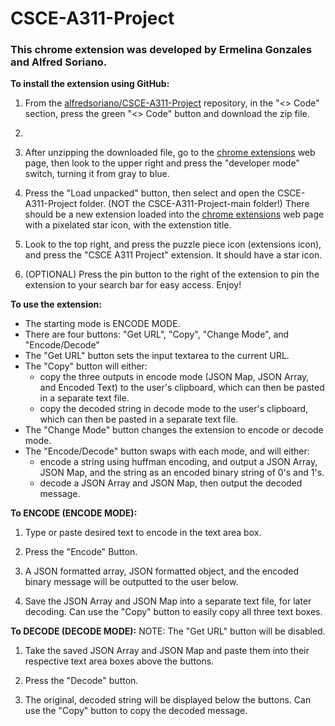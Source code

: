 # CSCE-A311-Project
### This chrome extension was developed by Ermelina Gonzales and Alfred Soriano.

**To install the extension using GitHub:**  
1. From the [alfredsoriano/CSCE-A311-Project](https://github.com/alfredsoriano/CSCE-A311-Project) repository, in the "<> Code" section, press the green "<> Code" button and download the zip file.
2. 
3. After unzipping the downloaded file, go to the [chrome extensions](chrome://extensions) web page, then look to the upper right and press the "developer mode" switch, turning it from gray to blue.

4. Press the "Load unpacked" button, then select and open the CSCE-A311-Project folder. (NOT the CSCE-A311-Project-main folder!) There should be a new extension loaded into the [chrome extensions](chrome://extensions) web page with a pixelated star icon, with the extenstion title.

5. Look to the top right, and press the puzzle piece icon (extensions icon), and press the "CSCE A311 Project" extension. It should have a star icon.

6. (OPTIONAL) Press the pin button to the right of the extension to pin the extension to your search bar for easy access. Enjoy!

**To use the extension:**
- The starting mode is ENCODE MODE.
- There are four buttons: "Get URL", "Copy", "Change Mode", and "Encode/Decode"
- The "Get URL" button sets the input textarea to the current URL.
- The "Copy" button will either:
    - copy the three outputs in encode mode (JSON Map, JSON Array, and Encoded Text) to the user's clipboard, which can then be pasted in a separate text file.
    - copy the decoded string in decode mode to the user's clipboard, which can then be pasted in a separate text file.
- The "Change Mode" button changes the extension to encode or decode mode.
- The "Encode/Decode" button swaps with each mode, and will either:
    - encode a string using huffman encoding, and output a JSON Array, JSON Map, and the string as an encoded binary string of 0's and 1's.
    - decode a JSON Array and JSON Map, then output the decoded message.

**To ENCODE (ENCODE MODE):**  
1. Type or paste desired text to encode in the text area box.  

2. Press the "Encode" Button.  

3. A JSON formatted array, JSON formatted object, and the encoded binary message will be outputted to the user below.  

4. Save the JSON Array and JSON Map into a separate text file, for later decoding. Can use the "Copy" button to easily copy all three text boxes.

**To DECODE (DECODE MODE):**
NOTE: The "Get URL" button will be disabled.  

1. Take the saved JSON Array and JSON Map and paste them into their respective text area boxes above the buttons.  

2. Press the "Decode" button.  

3. The original, decoded string will be displayed below the buttons. Can use the "Copy" button to copy the decoded message.  
